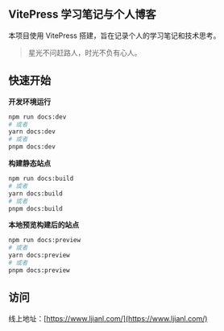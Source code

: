 ## VitePress 学习笔记与个人博客

本项目使用 VitePress 搭建，旨在记录个人的学习笔记和技术思考。

> 星光不问赶路人，时光不负有心人。

## 快速开始

**开发环境运行**

```bash
npm run docs:dev
# 或者
yarn docs:dev
# 或者
pnpm docs:dev
```

**构建静态站点**

```bash
npm run docs:build
# 或者
yarn docs:build
# 或者
pnpm docs:build
```

**本地预览构建后的站点**

```bash
npm run docs:preview
# 或者
yarn docs:preview
# 或者
pnpm docs:preview
```

## 访问

线上地址：[https://www.ljianl.com/](https://www.ljianl.com/)
